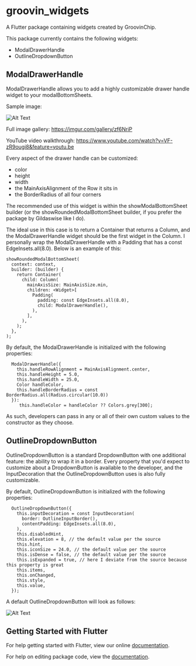 # groovin_widgets

A Flutter package containing widgets created by GroovinChip.

This package currently contains the following widgets:
- ModalDrawerHandle
- OutlineDropdownButton

## ModalDrawerHandle

ModalDrawerHandle allows you to add a highly customizable drawer handle widget to your modalBottomSheets.

Sample image:

![Alt Text](https://i.imgur.com/wEP5AMQ.png)

Full image gallery: https://imgur.com/gallery/zf6NriP

YouTube video walkthrough: https://www.youtube.com/watch?v=VF-zR9ougi8&feature=youtu.be

Every aspect of the drawer handle can be customized:
- color
- height
- width
- the MainAxisAlignment of the Row it sits in
- the BorderRadius of all four corners

The recommended use of this widget is within the showModalBottomSheet builder (or the showRoundedModalBottomSheet builder, if you prefer the package by Gildaswise like I do).

The ideal use in this case is to return a Container that returns a Column, and the ModalDrawerHandle widget should be the first widget in the Column. I personally wrap the ModalDrawerHandle with a Padding that has a const EdgeInsets.all(8.0). Below is an example of this:

```
showRoundedModalBottomSheet(
  context: context,
  builder: (builder) {
    return Container(
	  child: Column(
	    mainAxisSize: MainAxisSize.min,
	    children: <Widget>[
		  Padding(
		    padding: const EdgeInsets.all(8.0),
		    child: ModalDrawerHandle(),
		  ),
	    ],
	  ),
    );
  },
);
```

By default, the ModalDrawerHandle is initialized with the following properties:
```
  ModalDrawerHandle({
    this.handleRowAlignment = MainAxisAlignment.center,
    this.handleHeight = 5.0,
    this.handleWidth = 25.0,
    Color handleColor,
    this.handleBorderRadius = const BorderRadius.all(Radius.circular(10.0))
  }):
     this.handleColor = handleColor ?? Colors.grey[300];
```

As such, developers can pass in any or all of their own custom values to the constructor as they choose.

## OutlineDropdownButton
OutlineDropdownButton is a standard DropdownButton with one additional feature: the ability to wrap it in a border.
Every property that you'd expect to customize about a DropdownButton is available to the developer, and the InputDecoration
that the OutlineDropdownButton uses is also fully customizable.

By default, OutlineDropdownButton is initialized with the following properties:

```
  OutlineDropdownButton({
    this.inputDecoration = const InputDecoration(
      border: OutlineInputBorder(),
      contentPadding: EdgeInsets.all(8.0),
    ),
    this.disabledHint,
    this.elevation = 8, // the default value per the source
    this.hint,
    this.iconSize = 24.0, // the default value per the source
    this.isDense = false, // the default value per the source
    this.isExpanded = true, // here I deviate from the source because this property is great
    this.items,
    this.onChanged,
    this.style,
    this.value,
  });
```

A default OutlineDropdownButton will look as follows:

![Alt Text](https://i.imgur.com/7Hjg3YJ.png)

## Getting Started with Flutter

For help getting started with Flutter, view our online [documentation](https://flutter.io/).

For help on editing package code, view the [documentation](https://flutter.io/developing-packages/).